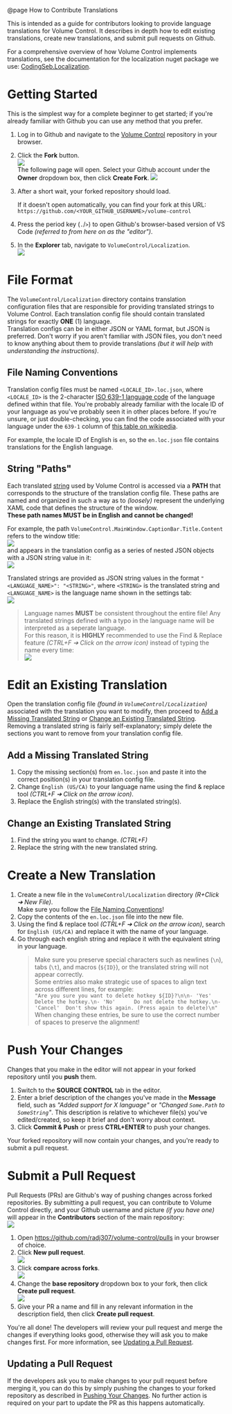 @page How to Contribute Translations

This is intended as a guide for contributors looking to provide language translations for Volume Control. It describes in depth how to edit existing translations, create new translations, and submit pull requests on Github.

For a comprehensive overview of how Volume Control implements translations, see the documentation for the localization nuget package we use: [CodingSeb.Localization](https://github.com/codingseb/Localization).

# Getting Started

This is the simplest way for a complete beginner to get started; if you're already familiar with Github you can use any method that you prefer.

 1. Log in to Github and navigate to the [Volume Control](https://github.com/radj307/volume-control) repository in your browser.
 2. Click the **Fork** button.  
    ![](https://i.imgur.com/1bFwA6V.png)  
    The following page will open. Select your Github account under the **Owner** dropdown box, then click **Create Fork**.
    ![](https://i.imgur.com/Uk7VjTB.png)  
 3. After a short wait, your forked repository should load.  
    
    If it doesn't open automatically, you can find your fork at this URL:  
    `https://github.com/<YOUR_GITHUB_USERNAME>/volume-control`  
 4. Press the period key (`.`/`>`) to open Github's browser-based version of VS Code *(referred to from here on as the "editor")*.
 5. In the **Explorer** tab, navigate to `VolumeControl/Localization`.  
    ![](https://i.imgur.com/799CQAo.png)  

# File Format

The `VolumeControl/Localization` directory contains translation configuration files that are responsible for providing translated strings to Volume Control. Each translation config file should contain translated strings for exactly **ONE** (1) language.  
Translation configs can be in either JSON or YAML format, but JSON is preferred. Don't worry if you aren't familiar with JSON files, you don't need to know anything about them to provide translations *(but it will help with understanding the instructions)*.

## File Naming Conventions

Translation config files must be named `<LOCALE_ID>.loc.json`, where `<LOCALE_ID>` is the 2-character [ISO 639-1 language code](https://en.wikipedia.org/wiki/List_of_ISO_639-1_codes) of the language defined within that file. You're probably already familiar with the locale ID of your language as you've probably seen it in other places before. If you're unsure, or just double-checking, you can find the code associated with your language under the `639-1` column of [this table on wikipedia](https://en.wikipedia.org/wiki/List_of_ISO_639-1_codes).  

For example, the locale ID of English is `en`, so the `en.loc.json` file contains translations for the English language.

## String "Paths"

Each translated [string](https://en.wikipedia.org/wiki/String_(computer_science)) used by Volume Control is accessed via a **PATH** that corresponds to the structure of the translation config file. These paths are named and organized in such a way as to *(loosely)* represent the underlying XAML code that defines the structure of the window.  
**These path names MUST be in English and cannot be changed!**

For example, the path `VolumeControl.MainWindow.CaptionBar.Title.Content` refers to the window title:  
![](https://i.imgur.com/w05XhDN.png)  
and appears in the translation config as a series of nested JSON objects with a JSON string value in it:  
![](https://i.imgur.com/nl4rV6L.png)  

Translated strings are provided as JSON string values in the format `"<LANGUAGE_NAME>": "<STRING>"`, where `<STRING>` is the translated string and `<LANGUAGE_NAME>` is the language name shown in the settings tab:  
![](https://i.imgur.com/3IzCcNv.png)  

> Language names **MUST** be consistent throughout the entire file! Any translated strings defined with a typo in the language name will be interpreted as a seperate language.  
> For this reason, it is **HIGHLY** recommended to use the Find & Replace feature *(CTRL+F ➔ Click on the arrow icon)* instead of typing the name every time:  
> ![](https://i.imgur.com/ySNkurc.png)

# Edit an Existing Translation

Open the translation config file *(found in `VolumeControl/Localization`)* associated with the translation you want to modify, then proceed to [Add a Missing Translated String](#add-a-missing-translated-string) or [Change an Existing Translated String](#change-an-existing-translated-string).  
Removing a translated string is fairly self-explanatory; simply delete the sections you want to remove from your translation config file.

## Add a Missing Translated String

 1. Copy the missing section(s) from `en.loc.json` and paste it into the correct position(s) in your translation config file.
 2. Change `English (US/CA)` to your language name using the find & replace tool *(CTRL+F ➔ Click on the arrow icon)*.
 3. Replace the English string(s) with the translated string(s).

## Change an Existing Translated String

 1. Find the string you want to change. *(CTRL+F)*
 2. Replace the string with the new translated string.

# Create a New Translation

 1. Create a new file in the `VolumeControl/Localization` directory *(R+Click ➔ New File)*.  
    Make sure you follow the [File Naming Conventions](#file-naming-conventions)!
 2. Copy the contents of the `en.loc.json` file into the new file.
 3. Using the find & replace tool *(CTRL+F ➔ Click on the arrow icon)*,
    search for `English (US/CA)` and replace it with the name of your language.
 4. Go through each english string and replace it with the equivalent string in your language.  
    > Make sure you preserve special characters such as newlines (`\n`), tabs (`\t`), and macros (`${ID}`), or the translated string will not appear correctly.  
    > Some entries also make strategic use of spaces to align text across different lines, for example:  
    > `"Are you sure you want to delete hotkey ${ID}?\n\n- 'Yes'     Delete the hotkey.\n- 'No'      Do not delete the hotkey.\n- 'Cancel'  Don't show this again. (Press again to delete)\n"`  
    > When changing these entries, be sure to use the correct number of spaces to preserve the alignment!

# Push Your Changes

Changes that you make in the editor will not appear in your forked repository until you **push** them.

 1. Switch to the **SOURCE CONTROL** tab in the editor.
 2. Enter a brief description of the changes you've made in the **Message** field, such as *"Added support for X language"* or *"Changed `Some.Path` to `SomeString`"*. This description is relative to whichever file(s) you've edited/created, so keep it brief and don't worry about context.
 3. Click **Commit & Push** or press **CTRL+ENTER** to push your changes.

Your forked repository will now contain your changes, and you're ready to submit a pull request.

# Submit a Pull Request

Pull Requests (PRs) are Github's way of pushing changes across forked repositories. By submitting a pull request, you can contribute to Volume Control directly, and your Github username and picture *(if you have one)* will appear in the **Contributors** section of the main repository:  
![](https://i.imgur.com/au6O6ow.png)

 1. Open https://github.com/radj307/volume-control/pulls in your browser of choice.
 2. Click **New pull request**.  
    ![](https://i.imgur.com/VVGlFEt.png)
 3. Click **compare across forks**.  
    ![](https://i.imgur.com/L3jLiSD.png)
 4. Change the **base repository** dropdown box to your fork, then click **Create pull request**.  
    ![](https://i.imgur.com/N71GFoS.png)
 5. Give your PR a name and fill in any relevant information in the description field, then click **Create pull request**.

You're all done! The developers will review your pull request and merge the changes if everything looks good, otherwise they will ask you to make changes first. For more information, see [Updating a Pull Request](#updating-a-pull-request).

## Updating a Pull Request

If the developers ask you to make changes to your pull request before merging it, you can do this by simply pushing the changes to your forked repository as described in [Pushing Your Changes](#pushing-your-changes). No further action is required on your part to update the PR as this happens automatically.
